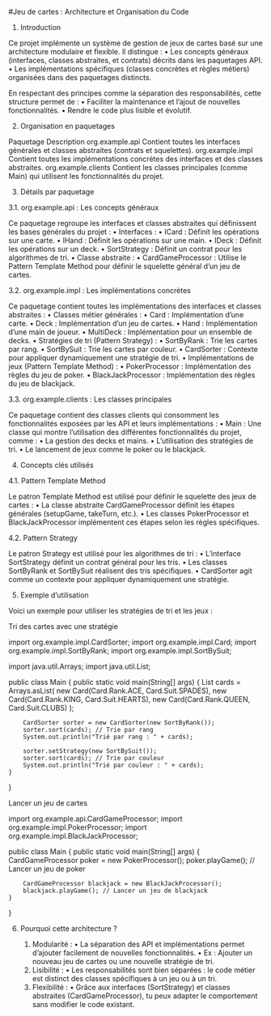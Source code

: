 

#Jeu de cartes : Architecture et Organisation du Code

1. Introduction

Ce projet implémente un système de gestion de jeux de cartes basé sur une architecture modulaire et flexible. Il distingue :
	•	Les concepts généraux (interfaces, classes abstraites, et contrats) décrits dans les paquetages API.
	•	Les implémentations spécifiques (classes concrètes et règles métiers) organisées dans des paquetages distincts.

En respectant des principes comme la séparation des responsabilités, cette structure permet de :
	•	Faciliter la maintenance et l’ajout de nouvelles fonctionnalités.
	•	Rendre le code plus lisible et évolutif.

2. Organisation en paquetages

Paquetage	Description
org.example.api	Contient toutes les interfaces générales et classes abstraites (contrats et squelettes).
org.example.impl	Contient toutes les implémentations concrètes des interfaces et des classes abstraites.
org.example.clients	Contient les classes principales (comme Main) qui utilisent les fonctionnalités du projet.

3. Détails par paquetage

3.1. org.example.api : Les concepts généraux

Ce paquetage regroupe les interfaces et classes abstraites qui définissent les bases générales du projet :
	•	Interfaces :
	•	ICard : Définit les opérations sur une carte.
	•	IHand : Définit les opérations sur une main.
	•	IDeck : Définit les opérations sur un deck.
	•	SortStrategy : Définit un contrat pour les algorithmes de tri.
	•	Classe abstraite :
	•	CardGameProcessor : Utilise le Pattern Template Method pour définir le squelette général d’un jeu de cartes.

3.2. org.example.impl : Les implémentations concrètes

Ce paquetage contient toutes les implémentations des interfaces et classes abstraites :
	•	Classes métier générales :
	•	Card : Implémentation d’une carte.
	•	Deck : Implémentation d’un jeu de cartes.
	•	Hand : Implémentation d’une main de joueur.
	•	MultiDeck : Implémentation pour un ensemble de decks.
	•	Stratégies de tri (Pattern Strategy) :
	•	SortByRank : Trie les cartes par rang.
	•	SortBySuit : Trie les cartes par couleur.
	•	CardSorter : Contexte pour appliquer dynamiquement une stratégie de tri.
	•	Implémentations de jeux (Pattern Template Method) :
	•	PokerProcessor : Implémentation des règles du jeu de poker.
	•	BlackJackProcessor : Implémentation des règles du jeu de blackjack.

3.3. org.example.clients : Les classes principales

Ce paquetage contient des classes clients qui consomment les fonctionnalités exposées par les API et leurs implémentations :
	•	Main : Une classe qui montre l’utilisation des différentes fonctionnalités du projet, comme :
	•	La gestion des decks et mains.
	•	L’utilisation des stratégies de tri.
	•	Le lancement de jeux comme le poker ou le blackjack.

4. Concepts clés utilisés

4.1. Pattern Template Method

Le patron Template Method est utilisé pour définir le squelette des jeux de cartes :
	•	La classe abstraite CardGameProcessor définit les étapes générales (setupGame, takeTurn, etc.).
	•	Les classes PokerProcessor et BlackJackProcessor implémentent ces étapes selon les règles spécifiques.

4.2. Pattern Strategy

Le patron Strategy est utilisé pour les algorithmes de tri :
	•	L’interface SortStrategy définit un contrat général pour les tris.
	•	Les classes SortByRank et SortBySuit réalisent des tris spécifiques.
	•	CardSorter agit comme un contexte pour appliquer dynamiquement une stratégie.

5. Exemple d’utilisation

Voici un exemple pour utiliser les stratégies de tri et les jeux :

Tri des cartes avec une stratégie

import org.example.impl.CardSorter;
import org.example.impl.Card;
import org.example.impl.SortByRank;
import org.example.impl.SortBySuit;

import java.util.Arrays;
import java.util.List;

public class Main {
    public static void main(String[] args) {
        List<Card> cards = Arrays.asList(
            new Card(Card.Rank.ACE, Card.Suit.SPADES),
            new Card(Card.Rank.KING, Card.Suit.HEARTS),
            new Card(Card.Rank.QUEEN, Card.Suit.CLUBS)
        );

        CardSorter sorter = new CardSorter(new SortByRank());
        sorter.sort(cards); // Trie par rang
        System.out.println("Trié par rang : " + cards);

        sorter.setStrategy(new SortBySuit());
        sorter.sort(cards); // Trie par couleur
        System.out.println("Trié par couleur : " + cards);
    }
}

Lancer un jeu de cartes

import org.example.api.CardGameProcessor;
import org.example.impl.PokerProcessor;
import org.example.impl.BlackJackProcessor;

public class Main {
    public static void main(String[] args) {
        CardGameProcessor poker = new PokerProcessor();
        poker.playGame(); // Lancer un jeu de poker

        CardGameProcessor blackjack = new BlackJackProcessor();
        blackjack.playGame(); // Lancer un jeu de blackjack
    }
}

6. Pourquoi cette architecture ?

	1.	Modularité :
	•	La séparation des API et implémentations permet d’ajouter facilement de nouvelles fonctionnalités.
	•	Ex : Ajouter un nouveau jeu de cartes ou une nouvelle stratégie de tri.
	2.	Lisibilité :
	•	Les responsabilités sont bien séparées : le code métier est distinct des classes spécifiques à un jeu ou à un tri.
	3.	Flexibilité :
	•	Grâce aux interfaces (SortStrategy) et classes abstraites (CardGameProcessor), tu peux adapter le comportement sans modifier le code existant.


